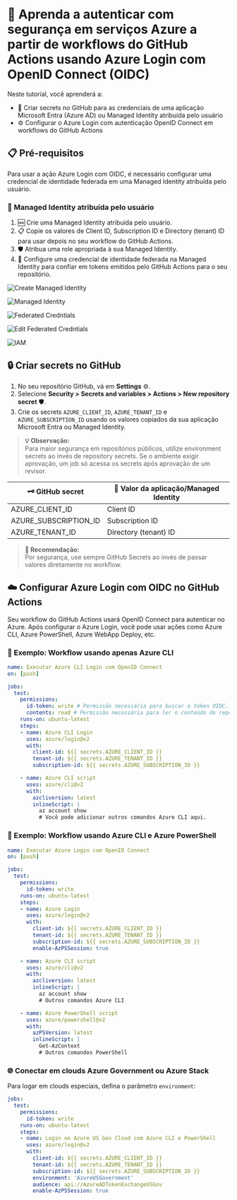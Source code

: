# 🚀 Aprenda a autenticar com segurança em serviços Azure a partir de workflows do GitHub Actions usando Azure Login com OpenID Connect (OIDC)

Neste tutorial, você aprenderá a:

- 🔑 Criar secrets no GitHub para as credenciais de uma aplicação Microsoft Entra (Azure AD) ou Managed Identity atribuída pelo usuário
- ⚙️ Configurar o Azure Login com autenticação OpenID Connect em workflows do GitHub Actions

## 📋 Pré-requisitos

Para usar a ação Azure Login com OIDC, é necessário configurar uma credencial de identidade federada em uma Managed Identity atribuída pelo usuário.

### 👤 Managed Identity atribuída pelo usuário

1. 🆕 Crie uma Managed Identity atribuída pelo usuário.
2. 📋 Copie os valores de Client ID, Subscription ID e Directory (tenant) ID para usar depois no seu workflow do GitHub Actions.
3. 🛡️ Atribua uma role apropriada à sua Managed Identity.
4. 🔗 Configure uma credencial de identidade federada na Managed Identity para confiar em tokens emitidos pelo GitHub Actions para o seu repositório.

![Create Managed Identity](./img/create_managed_identity.png)

![Managed Identity](./img/managed_identity.png)

![Federated Credntials](./img/federated_credentials.png)

![Edit Federated Credntials](./img/edit_federated_credentials.png)

![IAM](./img/IAM.png)

## 🔒 Criar secrets no GitHub

1. No seu repositório GitHub, vá em **Settings** ⚙️.
2. Selecione **Security > Secrets and variables > Actions > New repository secret** 🛡️.
3. Crie os secrets `AZURE_CLIENT_ID`, `AZURE_TENANT_ID` e `AZURE_SUBSCRIPTION_ID` usando os valores copiados da sua aplicação Microsoft Entra ou Managed Identity.

> **💡 Observação:**  
> Para maior segurança em repositórios públicos, utilize environment secrets ao invés de repository secrets. Se o ambiente exigir aprovação, um job só acessa os secrets após aprovação de um revisor.

| 🗝️ GitHub secret         | 📄 Valor da aplicação/Managed Identity |
|--------------------------|----------------------------------------|
| AZURE_CLIENT_ID          | Client ID                              |
| AZURE_SUBSCRIPTION_ID    | Subscription ID                        |
| AZURE_TENANT_ID          | Directory (tenant) ID                  |

> **🔐 Recomendação:**  
> Por segurança, use sempre GitHub Secrets ao invés de passar valores diretamente no workflow.

## ☁️ Configurar Azure Login com OIDC no GitHub Actions

Seu workflow do GitHub Actions usará OpenID Connect para autenticar no Azure. Após configurar o Azure Login, você pode usar ações como Azure CLI, Azure PowerShell, Azure WebApp Deploy, etc.

### 📝 Exemplo: Workflow usando apenas Azure CLI

```yaml
name: Executar Azure CLI Login com OpenID Connect
on: [push]

jobs:
  test:
    permissions:
      id-token: write # Permissão necessária para buscar o token OIDC.
      contents: read # Permissão necessária para ler o conteúdo do repositório.
    runs-on: ubuntu-latest
    steps:
    - name: Azure CLI Login
      uses: azure/login@v2
      with:
        client-id: ${{ secrets.AZURE_CLIENT_ID }}
        tenant-id: ${{ secrets.AZURE_TENANT_ID }}
        subscription-id: ${{ secrets.AZURE_SUBSCRIPTION_ID }}

    - name: Azure CLI script
      uses: azure/cli@v2
      with:
        azcliversion: latest
        inlineScript: |
          az account show
          # Você pode adicionar outros comandos Azure CLI aqui.
```

### 📝 Exemplo: Workflow usando Azure CLI e Azure PowerShell
```yaml
name: Executar Azure Login com OpenID Connect
on: [push]

jobs:
  test:
    permissions:
      id-token: write
    runs-on: ubuntu-latest
    steps:
    - name: Azure Login
      uses: azure/login@v2
      with:
        client-id: ${{ secrets.AZURE_CLIENT_ID }}
        tenant-id: ${{ secrets.AZURE_TENANT_ID }}
        subscription-id: ${{ secrets.AZURE_SUBSCRIPTION_ID }}
        enable-AzPSSession: true

    - name: Azure CLI script
      uses: azure/cli@v2
      with:
        azcliversion: latest
        inlineScript: |
          az account show
          # Outros comandos Azure CLI

    - name: Azure PowerShell script
      uses: azure/powershell@v2
      with:
        azPSVersion: latest
        inlineScript: |
          Get-AzContext
          # Outros comandos PowerShell
```

### 🌐 Conectar em clouds Azure Government ou Azure Stack
Para logar em clouds especiais, defina o parâmetro `environment`:
```yaml
jobs:
  test:
    permissions:
      id-token: write
    runs-on: ubuntu-latest
    steps:
    - name: Login no Azure US Gov Cloud com Azure CLI e PowerShell
      uses: azure/login@v2
      with:
        client-id: ${{ secrets.AZURE_CLIENT_ID }}
        tenant-id: ${{ secrets.AZURE_TENANT_ID }}
        subscription-id: ${{ secrets.AZURE_SUBSCRIPTION_ID }}
        environment: 'AzureUSGovernment'
        audience: api://AzureADTokenExchangeUSGov
        enable-AzPSSession: true
```